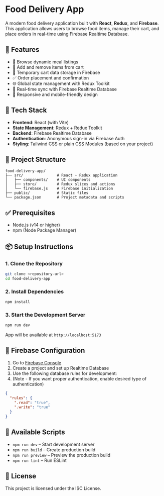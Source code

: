 # Food Delivery App

A modern food delivery application built with **React**, **Redux**, and **Firebase**. This application allows users to browse food items, manage their cart, and place orders in real-time using Firebase Realtime Database.

## 🔧 Features

- 🥘 Browse dynamic meal listings
- 🛒 Add and remove items from cart
- 💾 Temporary cart data storage in Firebase
- ✅ Order placement and confirmation
- 🌐 Global state management with Redux Toolkit
- 📡 Real-time sync with Firebase Realtime Database
- 📱 Responsive and mobile-friendly design

## 🚀 Tech Stack

- **Frontend**: React (with Vite)
- **State Management**: Redux + Redux Toolkit
- **Backend**: Firebase Realtime Database
- **Authentication**: Anonymous sign-in via Firebase Auth
- **Styling**: Tailwind CSS or plain CSS Modules (based on your project)

## 📁 Project Structure

```
food-delivery-app/
├── src/               # React + Redux application
│   ├── components/    # UI components
│   ├── store/         # Redux slices and actions
│   └── firebase.js    # Firebase initialization
├── public/            # Static files
└── package.json       # Project metadata and scripts
```

## ✅ Prerequisites

- Node.js (v14 or higher)
- npm (Node Package Manager)

## 📦 Setup Instructions

### 1. Clone the Repository

```bash
git clone <repository-url>
cd food-delivery-app
```

### 2. Install Dependencies

```bash
npm install
```

### 3. Start the Development Server

```bash
npm run dev
```

App will be available at `http://localhost:5173`

## 🔐 Firebase Configuration

1. Go to [Firebase Console](https://console.firebase.google.com/)
2. Create a project and set up Realtime Database
3. Use the following database rules for development:
4. (Note - If you want proper authentication, enable desired type of authentication)

```json
{
  "rules": {
    ".read": "true",
    ".write": "true"
  }
}
```


## 📜 Available Scripts

- `npm run dev` – Start development server
- `npm run build` – Create production build
- `npm run preview` – Preview the production build
- `npm run lint` – Run ESLint

## 📄 License

This project is licensed under the ISC License.